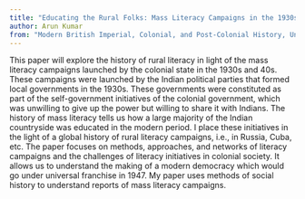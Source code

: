 ```yaml
---
title: "Educating the Rural Folks: Mass Literacy Campaigns in the 1930s and 40s India"
author: Arun Kumar
from: "Modern British Imperial, Colonial, and Post-Colonial History, University of Nottingham/UK"
---
```


This paper will explore the history of rural literacy in light of the mass literacy campaigns launched by the colonial state in the 1930s and 40s. These campaigns were launched by the Indian political parties that formed local governments in the 1930s. These governments were constituted as part of the self-government initiatives of the colonial government, which was unwilling to give up the power but willing to share it with Indians. The history of mass literacy tells us how a large majority of the Indian countryside was educated in the modern period. I place these initiatives in the light of a global history of rural literacy campaigns, i.e., in Russia, Cuba, etc. The paper focuses on methods, approaches, and networks of literacy campaigns and the challenges of literacy initiatives in colonial society. It allows us to understand the making of a modern democracy which would go under universal franchise in 1947. My paper uses methods of social history to understand reports of mass literacy campaigns.